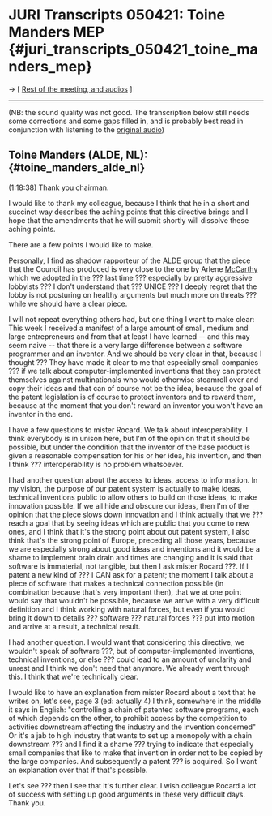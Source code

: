 # JURI Transcripts 050421: Toine Manders MEP {#juri_transcripts_050421_toine_manders_mep}

-\> \[ [ Rest of the meeting, and audios](Juri050421En "wikilink") \]

------------------------------------------------------------------------

(NB: the sound quality was not good. The transcription below still needs
some corrections and some gaps filled in, and is probably best read in
conjunction with listening to the [ original
audio](Juri050421En "wikilink"))

## Toine Manders (ALDE, NL): {#toine_manders_alde_nl}

(1:18:38) Thank you chairman.

I would like to thank my colleague, because I think that he in a short
and succinct way describes the aching points that this directive brings
and I hope that the amendments that he will submit shortly will dissolve
these aching points.

There are a few points I would like to make.

Personally, I find as shadow rapporteur of the ALDE group that the piece
that the Council has produced is very close to the one by Arlene
[McCarthy](McCarthy "wikilink") which we adopted in the ??? last time
??? especially by pretty aggressive lobbyists ??? I don\'t understand
that ??? UNICE ??? I deeply regret that the lobby is not posturing on
healthy arguments but much more on threats ??? while we should have a
clear piece.

I will not repeat everything others had, but one thing I want to make
clear: This week I received a manifest of a large amount of small,
medium and large entrepreneurs and from that at least I have learned \--
and this may seem naive \-- that there is a very large difference
between a software programmer and an inventor. And we should be very
clear in that, because I thought ??? They have made it clear to me that
especially small companies ??? if we talk about computer-implemented
inventions that they can protect themselves against multinationals who
would otherwise steamroll over and copy their ideas and that can of
course not be the idea, because the goal of the patent legislation is of
course to protect inventors and to reward them, because at the moment
that you don\'t reward an inventor you won\'t have an inventor in the
end.

I have a few questions to mister Rocard. We talk about interoperability.
I think everybody is in unison here, but I\'m of the opinion that it
should be possible, but under the condition that the inventor of the
base product is given a reasonable compensation for his or her idea, his
invention, and then I think ??? interoperability is no problem
whatsoever.

I had another question about the access to ideas, access to information.
In my vision, the purpose of our patent system is actually to make
ideas, technical inventions public to allow others to build on those
ideas, to make innovation possible. If we all hide and obscure our
ideas, then I\'m of the opinion that the piece slows down innovation and
I think actually that we ??? reach a goal that by seeing ideas which are
public that you come to new ones, and I think that it\'s the strong
point about out patent system, I also think that\'s the strong point of
Europe, preceding all those years, because we are especially strong
about good ideas and inventions and it would be a shame to implement
brain drain and times are changing and it is said that software is
immaterial, not tangible, but then I ask mister Rocard ???. If I patent
a new kind of ??? I CAN ask for a patent; the moment I talk about a
piece of software that makes a technical connection possible (in
combination because that\'s very important then), that we at one point
would say that wouldn\'t be possible, because we arrive with a very
difficult definition and I think working with natural forces, but even
if you would bring it down to details ??? software ??? natural forces
??? put into motion and arrive at a result, a technical result.

I had another question. I would want that considering this directive, we
wouldn\'t speak of software ???, but of computer-implemented inventions,
technical inventions, or else ??? could lead to an amount of unclarity
and unrest and I think we don\'t need that anymore. We already went
through this. I think that we\'re technically clear.

I would like to have an explanation from mister Rocard about a text that
he writes on, let\'s see, page 3 (ed: actually 4) I think, somewhere in
the middle it says in English: \"controlling a chain of patented
software programs, each of which depends on the other, to prohibit
access by the competition to activities downstream affecting the
industry and the invention concerned\" Or it\'s a jab to high industry
that wants to set up a monopoly with a chain downstream ??? and I find
it a shame ??? trying to indicate that especially small companies that
like to make that invention in order not to be copied by the large
companies. And subsequently a patent ??? is acquired. So I want an
explanation over that if that\'s possible.

Let\'s see ??? then I see that it\'s further clear. I wish colleague
Rocard a lot of success with setting up good arguments in these very
difficult days. Thank you.
